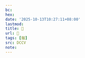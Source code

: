 ```yaml
---
bc:
hex:
date: '2025-10-13T10:27:11+08:00'
lastmod:
title: 􃟡
url: 􃟡
tags: [鎦]
src: DCCV
note:
---
```

